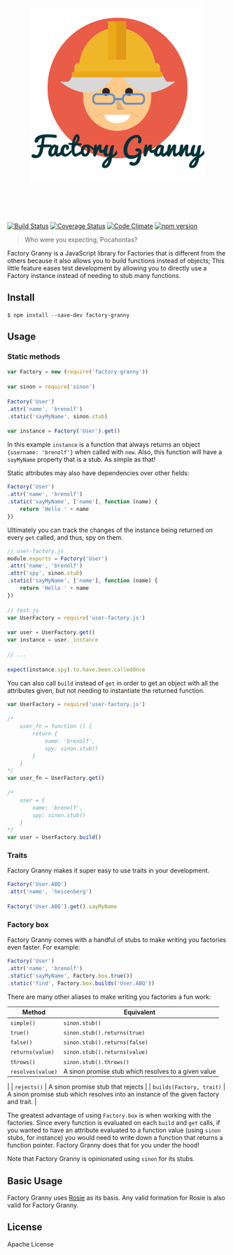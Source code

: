 <h1 align="center">
	<br>
	<img width="400" src="./logo.png" alt="Factory Granny">
	<br>
	<br>
	<br>
</h1>


[![Build Status](https://travis-ci.org/brenolf/factory-granny.svg)](https://travis-ci.org/brenolf/factory-granny)
[![Coverage Status](https://coveralls.io/repos/brenolf/factory-granny/badge.svg?branch=master&service=github)](https://coveralls.io/github/brenolf/factory-granny?branch=master)
[![Code Climate](https://codeclimate.com/github/brenolf/factory-granny/badges/gpa.svg)](https://codeclimate.com/github/brenolf/factory-granny)
[![npm version](https://badge.fury.io/js/factory-granny.svg)](http://badge.fury.io/js/factory-granny)
> Who were you expecting, Pocahontas?

Factory Granny is a JavaScript library for Factories that is different from the others because it also allows you to build functions instead of objects; This little feature eases test development by allowing you to directly use a Factory instance instead of needing to stub many functions.

## Install
`$ npm install --save-dev factory-granny`

## Usage

### Static methods

```js
var Factory = new (require('factory-granny'))

var sinon = require('sinon')

Factory('User')
.attr('name', 'brenolf')
.static('sayMyName', sinon.stub)

var instance = Factory('User').get()
```

In this example `instance` is a function that always returns an object `{username: 'brenolf'}` when called with `new`. Also, this function will have a `sayMyName` property that is a stub. As simple as that!

Static attributes may also have dependencies over other fields:

```js
Factory('User')
.attr('name', 'brenolf')
.static('sayMyName', ['name'], function (name) {
	return 'Hello ' + name
})
```

Ultimately you can track the changes of the instance being returned on every `get` called, and thus, spy on them.

```js
// user-factory.js
module.exports = Factory('User')
.attr('name', 'brenolf')
.attr('spy', sinon.stub)
.static('sayMyName', ['name'], function (name) {
	return 'Hello ' + name
})

// test.js
var UserFactory = require('user-factory.js')

var user = UserFactory.get()
var instance = user._instance

// ...

expect(instance.spy).to.have.been.calledOnce
```

You can also call `build` instead of `get` in order to get an object with all the attributes given, but not needing to instantiate the returned function.

```js
var UserFactory = require('user-factory.js')

/*
	user_fn = function () {
		return {
			name: 'brenolf',
			spy: sinon.stub()
		}
	}
*/
var user_fn = UserFactory.get()

/*
	user = {
		name: 'brenolf',
		spy: sinon.stub()
	}
*/
var user = UserFactory.build()
```

### Traits

Factory Granny makes it super easy to use traits in your development.

```js
Factory('User.ABQ')
.attr('name', 'heisenberg')

Factory('User.ABQ').get().sayMyName
```

### Factory box

Factory Granny comes with a handful of stubs to make writing you factories even faster. For example:

```js
Factory('User')
.attr('name', 'brenolf')
.static('sayMyName', Factory.box.true())
.static('find', Factory.box.builds('User.ABQ'))
```

There are many other aliases to make writing you factories a fun work:

| Method                   | Equivalent                                                                           |
|--------------------------|--------------------------------------------------------------------------------------|
| `simple()`              | `sinon.stub()`                                                                       |
| `true()`                 | `sinon.stub().returns(true)`                                                         |
| `false()`                | `sinon.stub().returns(false)`                                                        |
| `returns(value)`         | `sinon.stub().returns(value)`                                                        |
| `throws()`               | `sinon.stub().throws()`                                                              |
| `resolves(value)`        | A sinon promise stub which resolves to a given value
|
| `rejects()`              | A sinon promise stub that rejects                                                    |
| `builds(Factory, trait)` | A sinon promise stub which resolves into an instance of the given factory and trait. |

The greatest advantage of using `Factory.box` is when working with the factories. Since every function is evaluated on each `build` and `get` calls, if you wanted to have an attribute evaluated to a function value (using `sinon` stubs, for instance) you would need to write down a function that returns a function pointer. Factory Granny does that for you under the hood!

Note that Factory Granny is opinionated using `sinon` for its stubs.

## Basic Usage

Factory Granny uses [Rosie](https://github.com/rosiejs/rosie) as its basis. Any valid formation for Rosie is also valid for Factory Granny.

## License

 Apache License

